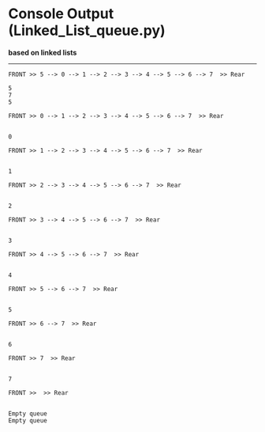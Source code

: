 
# Console Output (Linked_List_queue.py)

**based on linked lists**
___________________________

    FRONT >> 5 --> 0 --> 1 --> 2 --> 3 --> 4 --> 5 --> 6 --> 7  >> Rear

    5
    7
    5

    FRONT >> 0 --> 1 --> 2 --> 3 --> 4 --> 5 --> 6 --> 7  >> Rear


    0

    FRONT >> 1 --> 2 --> 3 --> 4 --> 5 --> 6 --> 7  >> Rear      


    1

    FRONT >> 2 --> 3 --> 4 --> 5 --> 6 --> 7  >> Rear


    2

    FRONT >> 3 --> 4 --> 5 --> 6 --> 7  >> Rear


    3

    FRONT >> 4 --> 5 --> 6 --> 7  >> Rear


    4

    FRONT >> 5 --> 6 --> 7  >> Rear


    5

    FRONT >> 6 --> 7  >> Rear


    6

    FRONT >> 7  >> Rear


    7

    FRONT >>  >> Rear


    Empty queue
    Empty queue